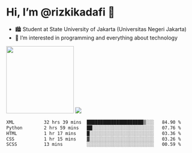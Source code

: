 # Hi, I’m @rizkikadafi 👋
- 🏙 Student at State University of Jakarta (Universitas Negeri Jakarta)
- 👀 I’m interested in programming and everything about technology
<img height="180em" src="https://github-readme-stats.vercel.app/api?username=rizkikadafi&show_icons=true&hide_border=true&&count_private=true&include_all_commits=true" />
<img src="https://github-readme-stats.vercel.app/api/top-langs/?username=rizkikadafi&show_icons=true&hide_border=true&&count_private=true&include_all_commits=true" />

<!--START_SECTION:waka-->

```txt
XML           32 hrs 39 mins  █████████████████████▒░░░   84.90 %
Python        2 hrs 59 mins   ██░░░░░░░░░░░░░░░░░░░░░░░   07.76 %
HTML          1 hr 17 mins    █░░░░░░░░░░░░░░░░░░░░░░░░   03.36 %
CSS           1 hr 15 mins    ▓░░░░░░░░░░░░░░░░░░░░░░░░   03.26 %
SCSS          13 mins         ░░░░░░░░░░░░░░░░░░░░░░░░░   00.59 %
```

<!--END_SECTION:waka-->

<!---
rizkikadafi/rizkikadafi is a ✨ special ✨ repository because its `README.md` (this file) appears on your GitHub profile.
You can click the Preview link to take a look at your changes.
--->
